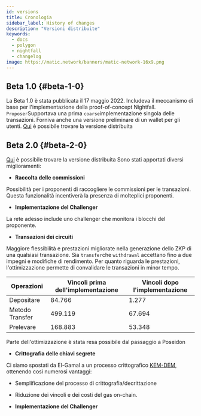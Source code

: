 ```yaml
---
id: versions
title: Cronologia
sidebar_label: History of changes
description: "Versioni distribuite"
keywords:
  - docs
  - polygon
  - nightfall
  - changelog
image: https://matic.network/banners/matic-network-16x9.png
---
```



## Beta 1.0 {#beta-1-0}
La Beta 1.0 è stata pubblicata il 17 maggio 2022. Includeva il meccanismo di base per l'implementazione della proof-of-concept Nightfall. `Proposer`Supportava una prima `coarse`implementazione singola delle transazioni. Forniva anche una versione preliminare di un wallet per gli utenti. [Qui](https://github.com/EYBlockchain/nightfall_3/commit/bc3e475de3e2877f14430f9599e5b38ea960765b) è possibile trovare la versione distribuita

## Beta 2.0 {#beta-2-0}
[Qui](https://github.com/EYBlockchain/nightfall_3/commit/4c2af01ac95af5ea6f5b40071d73a1624f06ba46) è possibile trovare la versione distribuita Sono stati apportati diversi miglioramenti:
- **Raccolta delle commissioni**

Possibilità per i proponenti di raccogliere le commissioni per le transazioni. Questa funzionalità incentiverà la presenza di molteplici proponenti.
- **Implementazione del Challenger**

La rete adesso include uno challenger che monitora i blocchi del proponente.
- **Transazioni dei circuiti**

Maggiore flessibilità e prestazioni migliorate nella generazione dello ZKP di una qualsiasi transazione. Sia `transfer`che `withdrawal` accettano fino a due impegni e modifiche di rendimento. Per quanto riguarda le prestazioni, l'ottimizzazione permette di convalidare le transazioni in minor tempo.

| Operazioni | Vincoli prima dell'implementazione | Vincoli dopo l'implementazione |
|-----------|--------------------|------------------|
| Depositare | 84.766 | 1.277 |
| Metodo Transfer | 499.119 | 67.694 |
| Prelevare | 168.883 | 53.348 |

Parte dell'ottimizzazione è stata resa possibile dal passaggio a Poseidon

- **Crittografia delle chiavi segrete**

Ci siamo spostati da El-Gamal a un processo crittografico [KEM-DEM](../protocol/secrets), ottenendo così numerosi vantaggi:
- Semplificazione del processo di crittografia/decrittazione
- Riduzione dei vincoli e dei costi del gas on-chain.

- **Implementazione del Challenger**

